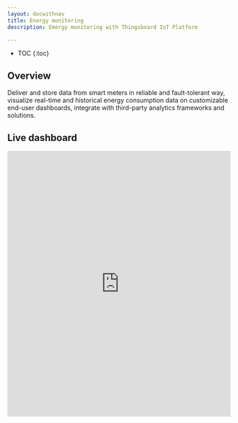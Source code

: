 ```yaml
---
layout: docwithnav
title: Energy monitoring
description: Emergy monitoring with Thingsboard IoT Platform

---
```


* TOC
{:toc}

## Overview

Deliver and store data from smart meters in reliable and fault-tolerant way, visualize real-time and historical 
energy consumption data on customizable end-user dashboards, integrate with third-party analytics frameworks and 
solutions.

## Live dashboard

<iframe id="demoFrame" src="https://demo.thingsboard.io/demo?dashboardId=e5e72680-0eda-11e7-942c-bb0136cc33d0&source=docs" frameborder="0" height="600px" width="100%"></iframe>
